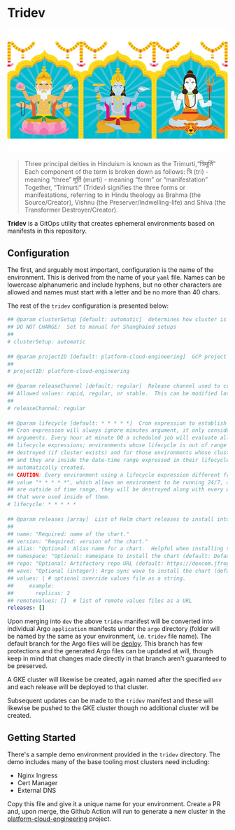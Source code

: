 # Tridev

![tridev](assets/tridev.jpeg)

> Three principal deities in Hinduism is known as the Trimurti,“त्रिमूर्ति”
> Each component of the term is broken down as follows:
> त्रि (tri) - meaning “three”
> मूर्ति (murti) - meaning “form” or “manifestation”
> Together, “Trimurti” (Tridev) signifies the three forms or manifestations,
> referring to in Hindu theology as Brahma (the Source/Creator), Vishnu
> (the Preserver/Indwelling-life) and Shiva (the Transformer Destroyer/Creator).

**Tridev** is a GitOps utility that creates ephemeral environments based on manifests
in this repository.

## Configuration

The first, and arguably most important, configuration is the name of the environment.
This is derived from the name of your `yaml` file.  Names can be lowercase alphanumeric
and include hyphens, but no other characters are allowed and names must start with
a letter and be no more than 40 chars.

The rest of the `tridev` configuration is presented below:

```yaml
## @param clusterSetup [default: automatic]  determines how cluster is maintained.  Supply "manual" if cluster is already created.
## DO NOT CHANGE!  Set to manual for Shanghaied setups
##
# clusterSetup: automatic

## @param projectID [default: platform-cloud-engineering]  GCP project ID to create the cluster and Crossplane-managed resources
##
# projectID: platform-cloud-engineering

## @param releaseChannel [default: regular]  Release channel used to create the GKE autopilot cluster
## Allowed values: rapid, regular, or stable.  This can be modified later.
##
# releaseChannel: regular

## @param lifecycle [default: * * * * *]  Cron expression to establish lifecycle of GKE autopilot cluster
## Cron expression will always ignore minutes argument, it only considers hour and above
## arguments. Every hour at minute 00 a scheduled job will evaluate all the environments
## lifecycle expressions; environments whose lifecycle is out of range will be automatically
## destroyed (if cluster exists) and for those environments whose cluster hasn't been created
## and they are inside the date-time range expressed in their lifecycle, those will be
## automatically created.
## CAUTION: Every environment using a lifecycle expression different from the default
## value "* * * * *", which allows an environment to be running 24/7, as soon as they
## are outside of time range, they will be destroyed along with every workload and disks
## that were used inside of them.
# lifecycle: * * * * *

## @param releases [array]  List of Helm chart releases to install into cluster
##
## name: "Required: name of the chart."
## version: "Required: version of the chart."
## alias: "Optional: Alias name for a chart.  Helpful when installing same chart multiple times."
## namespace: "Optional: namespace to install the chart (default: Default)."
## repo: "Optional: Artifactory repo URL (default: https://dexcom.jfrog.io/artifactory/dexcom-helm-dev-local)."
## wave: "Optional (integer): Argo sync wave to install the chart (default: 0)."
## values: | # optional override values file as a string.
##     example:
##       replicas: 2
## remoteValues: []  # list of remote values files as a URL
releases: []
```

Upon merging into `dev` the above `tridev` manifest will be converted into individual
Argo `application` manifests under the `argo` directory (folder will be named by
the same as your environment, i.e. `tridev` file name).  The default branch for
the Argo files will be [deploy](https://github.com/dexcom-inc/platform-toolbox/tree/deploy).
This branch has few protections and the generated Argo files can be updated at will,
though keep in mind that changes made directly in that branch aren't guaranteed
to be preserved.

A GKE cluster will likewise be created, again named after the specified `env` and
each release will be deployed to that cluster.

Subsequent updates can be made to the `tridev` manifest and these will likewise
be pushed to the GKE cluster though no additional cluster will be created.

## Getting Started

There's a sample demo environment provided in the `tridev` directory.  The demo
includes many of the base tooling most clusters need including:

- Nginx Ingress
- Cert Manager
- External DNS

Copy this file and give it a unique name for your environment.  Create a PR and,
upon merge, the Github Action will run to generate a new cluster in the
[platform-cloud-engineering](https://console.cloud.google.com/kubernetes/list/overview?project=platform-cloud-engineering)
project.
